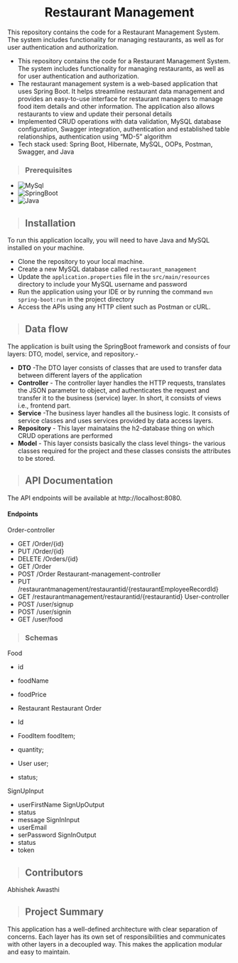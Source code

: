 <h1 align="center"> 
Restaurant Management</h1>
This repository contains the code for a Restaurant Management System. The system includes functionality for managing restaurants, as well as for user authentication and authorization.

* This repository contains the code for a Restaurant Management System. The system includes functionality for managing restaurants, as well as for user authentication and authorization.
* The restaurant management system is a web-based application that uses Spring Boot. It 
helps streamline restaurant data management and provides an easy-to-use interface for 
restaurant managers to manage food item details and other information. The application 
also allows restaurants to view and update their personal details
* Implemented CRUD operations with data validation, MySQL database configuration, 
Swagger integration, authentication and established table relationships, authentication 
using “MD-5” algorithm
* Tech stack used: Spring Boot, Hibernate, MySQL, OOPs, Postman, Swagger, and Java
>### Prerequisites
* ![MySql](https://img.shields.io/badge/DBMS-MYSQL%205.7%20or%20Higher-red)
 * ![SpringBoot](https://img.shields.io/badge/Framework-SpringBoot-green)
* ![Java](https://img.shields.io/badge/Language-Java%208%20or%20higher-yellow)
>## Installation
To run this application locally, you will need to have Java and MySQL installed on your machine.
* Clone the repository to your local machine.
* Create a new MySQL database called `restaurant_management`
* Update the `application.properties` file in the `src/main/resources` directory to include your MySQL username and password
* Run the application using your IDE or by running the command `mvn spring-boot:run` in the project directory
* Access the APIs using any HTTP client such as Postman or cURL.
>## Data flow
 The application is built using the SpringBoot framework and consists of four layers: DTO, model, service, and repository.-
* **DTO** -The DTO layer consists of classes that are used to transfer data between different layers of the application
* **Controller** - The controller layer handles the HTTP requests, translates the JSON parameter to object, and authenticates the request and transfer it to the business (service) layer. In short, it consists of views i.e., frontend part.
* **Service** -The business layer handles all the business logic. It consists of service classes and uses services provided by data access layers.
* **Repository** - This layer mainatains the h2-database thing on which CRUD operations are performed
* **Model** - This layer consists basically the class level things- the various classes required for the project and these classes consists the attributes to be stored.
>## API Documentation
The API endpoints will be available at http://localhost:8080.
#### Endpoints
Order-controller
* GET
/Order/{id}
* PUT
/Order/{id}
* DELETE
/Orders/{id}
* GET
/Order
* POST
/Order
Restaurant-management-controller
* PUT /restaurantmanagement/restaurantid/{restaurantEmployeeRecordId}
* GET /restaurantmanagement/restaurantid/{restaurantid}
User-controller
* POST
/user/signup
* POST
/user/signin
* GET
/user/food
>### Schemas
Food
* id
* foodName	
* foodPrice
* Restaurant	Restaurant
Order
* Id

* FoodItem foodItem;

* quantity;

* User user;

 * status;

SignUpInput
* userFirstName	
SignUpOutput
* status
* message
SignInInput
* userEmail	
* serPassword
SignInOutput
* status	
* token	
>## Contributors
Abhishek Awasthi
>## Project Summary
This application has a well-defined architecture with clear separation of concerns. Each layer has its own set of responsibilities and communicates with other layers in a decoupled way. This makes the application modular and easy to maintain.
